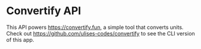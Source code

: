# Convertify API

This API powers https://convertify.fun, a simple tool that converts units. Check out https://github.com/ulises-codes/convertify to see the CLI version of this app.
